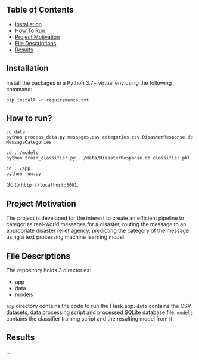 ## Table of Contents

* [Installation](#installation)
* [How To Run](#run)
* [Project Motivation](#motivation)
* [File Descriptions](#desc)
* [Results](#results)

## Installation<a name="installation"></a>

Install the packages in a Python 3.7+ virtual env using the following command:
```
pip install -r requirements.txt
```

## How to run?<a name="run"></a>

```
cd data
python process_data.py messages.csv categories.csv DisasterResponse.db MessageCategories

cd ../models
python train_classifier.py ../data/DisasterResponse.db classifier.pkl

cd ../app
python run.py
```

Go to `http://localhost:3001`.


## Project Motivation<a name="motivation"></a>

The project is developed for the interest to create an efficient pipeline to categorize real-world messages for a disaster, routing the message to an appropriate disaster relief agency, predicting the category of the message using a text processing machine learning model.

## File Descriptions<a name="desc"></a>

The repository holds 3 directories:

* app
* data
* models

`app` directory contains the code to run the Flask app.
`data` contains the CSV datasets, data processing script and processed SQLite database file.
`models` contains the classifier training script and the resulting model from it.

## Results<a name="results"></a>

...
